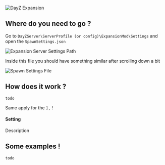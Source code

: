 ![DayZ Expansion](https://i.imgur.com/cTbqjAr.png)

## Where do you need to go ?

Go to `DayZServer\ServerProfile (or config)\ExpansionMod\Settings` and open the `SpawnSettings.json`

![Expansion Server Settings Path](https://i.imgur.com/aA6Ipod.png)

Inside this file you should have something similar after scrolling down a bit

![Spawn Settings File](https://i.imgur.com/8iSQTKw.png)

## How does it work ?
```
todo
```

Same apply for the `],` !

#### Setting

Description

## Some examples !
```
todo
```